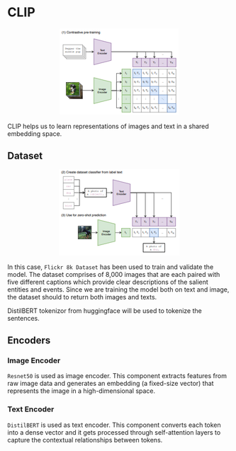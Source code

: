 # CLIP

<p align="center">
  <img src="assets/a.png" alt="">
</p>

CLIP helps us to learn representations of images and text in a shared embedding space.

## Dataset

<p align="center">
  <img src="assets/b.png" alt="">
</p>

In this case, `Flickr 8k Dataset` has been used to train and validate the model. The dataset comprises of 8,000 images that are each paired with five different captions which provide clear descriptions of the salient entities and events. Since we are training the model both on text and image, the dataset should to return both images and texts.

DistilBERT tokenizor from huggingface will be used to tokenize the sentences.

## Encoders

### Image Encoder

`Resnet50` is used as image encoder. This component extracts features from raw image data and generates an embedding (a fixed-size vector) that represents the image in a high-dimensional space. 

### Text Encoder

`DistilBERT` is used as text encoder. This component converts each token into a dense vector and it gets processed through self-attention layers to capture the contextual relationships between tokens.

